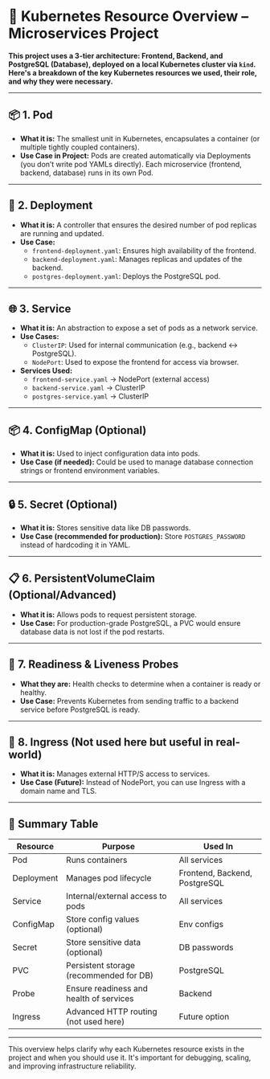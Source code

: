 # 🧭 Kubernetes Resource Overview – Microservices Project

**This project uses a 3-tier architecture: **Frontend**, **Backend**, and **PostgreSQL (Database)**, deployed on a local Kubernetes cluster via `kind`. Here's a breakdown of the key Kubernetes resources we used, their role, and why they were necessary.**

---

## 📦 1. Pod
- **What it is:** The smallest unit in Kubernetes, encapsulates a container (or multiple tightly coupled containers).
- **Use Case in Project:** Pods are created automatically via Deployments (you don’t write pod YAMLs directly). Each microservice (frontend, backend, database) runs in its own Pod.

---

## 🚀 2. Deployment
- **What it is:** A controller that ensures the desired number of pod replicas are running and updated.
- **Use Case:**
  - `frontend-deployment.yaml`: Ensures high availability of the frontend.
  - `backend-deployment.yaml`: Manages replicas and updates of the backend.
  - `postgres-deployment.yaml`: Deploys the PostgreSQL pod.

---

## 🌐 3. Service
- **What it is:** An abstraction to expose a set of pods as a network service.
- **Use Cases:**
  - `ClusterIP`: Used for internal communication (e.g., backend ↔ PostgreSQL).
  - `NodePort`: Used to expose the frontend for access via browser.
- **Services Used:**
  - `frontend-service.yaml` → NodePort (external access)
  - `backend-service.yaml` → ClusterIP
  - `postgres-service.yaml` → ClusterIP

---

## 📦 4. ConfigMap (Optional)
- **What it is:** Used to inject configuration data into pods.
- **Use Case (if needed):** Could be used to manage database connection strings or frontend environment variables.

---

## 🔒 5. Secret (Optional)
- **What it is:** Stores sensitive data like DB passwords.
- **Use Case (recommended for production):** Store `POSTGRES_PASSWORD` instead of hardcoding it in YAML.

---

## 📋 6. PersistentVolumeClaim (Optional/Advanced)
- **What it is:** Allows pods to request persistent storage.
- **Use Case:** For production-grade PostgreSQL, a PVC would ensure database data is not lost if the pod restarts.

---

## 🧪 7. Readiness & Liveness Probes
- **What they are:** Health checks to determine when a container is ready or healthy.
- **Use Case:** Prevents Kubernetes from sending traffic to a backend service before PostgreSQL is ready.

---

## 📡 8. Ingress (Not used here but useful in real-world)
- **What it is:** Manages external HTTP/S access to services.
- **Use Case (Future):** Instead of NodePort, you can use Ingress with a domain name and TLS.

---

## 📖 Summary Table

| Resource         | Purpose                                       | Used In        |
|------------------|-----------------------------------------------|----------------|
| Pod              | Runs containers                               | All services   |
| Deployment       | Manages pod lifecycle                         | Frontend, Backend, PostgreSQL |
| Service          | Internal/external access to pods              | All services   |
| ConfigMap        | Store config values (optional)                | Env configs    |
| Secret           | Store sensitive data (optional)               | DB passwords   |
| PVC              | Persistent storage (recommended for DB)       | PostgreSQL     |
| Probe            | Ensure readiness and health of services       | Backend        |
| Ingress          | Advanced HTTP routing (not used here)         | Future option  |

---

This overview helps clarify why each Kubernetes resource exists in the project and when you should use it. It's important for debugging, scaling, and improving infrastructure reliability.
